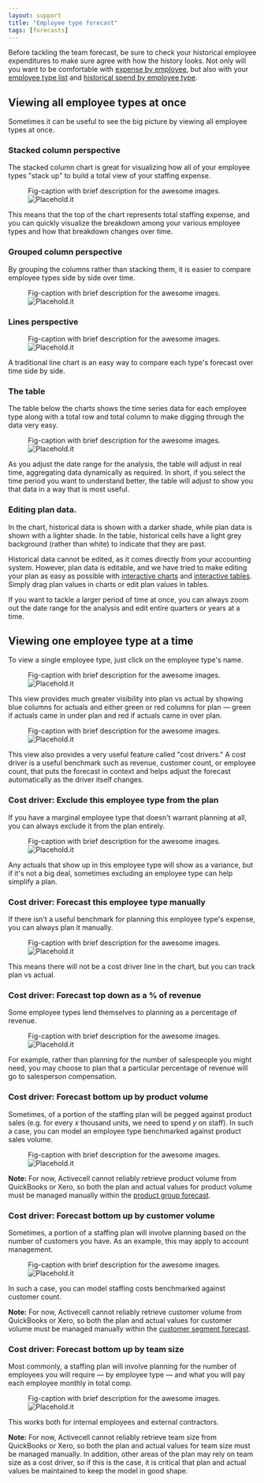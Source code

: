 ```yaml
---
layout: support
title: "Employee type forecast"
tags: [forecasts]
---
```


Before tackling the team forecast, be sure to check your historical employee expenditures to make sure agree with how the history looks. Not only will you want to be comfortable with [expense by employee](), but also with your [employee type list]() and [historical spend by employee type]().

## Viewing all employee types at once

Sometimes it can be useful to see the big picture by viewing all employee types at once.

### Stacked column perspective

The stacked column chart is great for visualizing how all of your employee types "stack up" to build a total view of your staffing expense.

<figure>
  <figcaption>Fig-caption with brief description for the awesome images.</figcaption>
  <img src=" http://placehold.it/800x600" alt="Placehold.it" class="img-responsive">
</figure>

This means that the top of the chart represents total staffing expense, and you can quickly visualize the breakdown among your various employee types and how that breakdown changes over time.

### Grouped column perspective

By grouping the columns rather than stacking them, it is easier to compare employee types side by side over time.

<figure>
  <figcaption>Fig-caption with brief description for the awesome images.</figcaption>
  <img src=" http://placehold.it/800x600" alt="Placehold.it" class="img-responsive">
</figure>

### Lines perspective

<figure>
  <figcaption>Fig-caption with brief description for the awesome images.</figcaption>
  <img src=" http://placehold.it/800x600" alt="Placehold.it" class="img-responsive">
</figure>

A traditional line chart is an easy way to compare each type's forecast over time side by side.

### The table

The table below the charts shows the time series data for each employee type along with a total row and total column to make digging through the data very easy.

<figure>
  <figcaption>Fig-caption with brief description for the awesome images.</figcaption>
  <img src=" http://placehold.it/800x600" alt="Placehold.it" class="img-responsive">
</figure>

As you adjust the date range for the analysis, the table will adjust in real time, aggregating data dynamically as required. In short, if you select the time period you want to understand better, the table will adjust to show you that data in a way that is most useful.

### Editing plan data.

In the chart, historical data is shown with a darker shade, while plan data is shown with a lighter shade. In the table, historical cells have a light grey background (rather than white) to indicate that they are past.

Historical data cannot be edited, as it comes directly from your accounting system. However, plan data is editable, and we have tried to make editing your plan as easy as possible with [interactive charts]() and [interactive tables](). Simply drag plan values in charts or edit plan values in tables.

If you want to tackle a larger period of time at once, you can always zoom out the date range for the analysis and edit entire quarters or years at a time.

## Viewing one employee type at a time

To view a single employee type, just click on the employee type's name.

<figure>
  <figcaption>Fig-caption with brief description for the awesome images.</figcaption>
  <img src=" http://placehold.it/800x600" alt="Placehold.it" class="img-responsive">
</figure>

This view provides much greater visibility into plan vs actual by showing blue columns for actuals and either green or red columns for plan — green if actuals came in under plan and red if actuals came in over plan.

<figure>
  <figcaption>Fig-caption with brief description for the awesome images.</figcaption>
  <img src=" http://placehold.it/800x600" alt="Placehold.it" class="img-responsive">
</figure>

This view also provides a very useful feature called "cost drivers." A cost driver is a useful benchmark such as revenue, customer count, or employee count, that puts the forecast in context and helps adjust the forecast automatically as the driver itself changes.

### Cost driver: Exclude this employee type from the plan

If you have a marginal employee type that doesn't warrant planning at all, you can always exclude it from the plan entirely.

<figure>
  <figcaption>Fig-caption with brief description for the awesome images.</figcaption>
  <img src=" http://placehold.it/800x600" alt="Placehold.it" class="img-responsive">
</figure>

Any actuals that show up in this employee type will show as a variance, but if it's not a big deal, sometimes excluding an employee type can help simplify a plan.

### Cost driver: Forecast this employee type manually

If there isn't a useful benchmark for planning this employee type's expense, you can always plan it manually.

<figure>
  <figcaption>Fig-caption with brief description for the awesome images.</figcaption>
  <img src=" http://placehold.it/800x600" alt="Placehold.it" class="img-responsive">
</figure>

This means there will not be a cost driver line in the chart, but you can track plan vs actual.

### Cost driver: Forecast top down as a % of revenue

Some employee types lend themselves to planning as a percentage of revenue.

<figure>
  <figcaption>Fig-caption with brief description for the awesome images.</figcaption>
  <img src=" http://placehold.it/800x600" alt="Placehold.it" class="img-responsive">
</figure>

For example, rather than planning for the number of salespeople you might need, you may choose to plan that a particular percentage of revenue will go to salesperson compensation.

### Cost driver: Forecast bottom up by product volume

Sometimes, of a portion of the staffing plan will be pegged against product sales (e.g. for every _x_ thousand units, we need to spend _y_ on staff). In such a case, you can model an employee type benchmarked against product sales volume.

<figure>
  <figcaption>Fig-caption with brief description for the awesome images.</figcaption>
  <img src=" http://placehold.it/800x600" alt="Placehold.it" class="img-responsive">
</figure>

**Note:** For now, Activecell cannot reliably retrieve product volume from QuickBooks or Xero, so both the plan and actual values for product volume must be managed manually within the [product group forecast]().


### Cost driver: Forecast bottom up by customer volume

Sometimes, a portion of a staffing plan will involve planning based on the number of customers you have. As an example, this may apply to account management.

<figure>
  <figcaption>Fig-caption with brief description for the awesome images.</figcaption>
  <img src=" http://placehold.it/800x600" alt="Placehold.it" class="img-responsive">
</figure>

In such a case, you can model staffing costs benchmarked against customer count.

**Note:** For now, Activecell cannot reliably retrieve customer volume from QuickBooks or Xero, so both the plan and actual values for customer volume must be managed manually within the [customer segment forecast]().

### Cost driver: Forecast bottom up by team size

Most commonly, a staffing plan will involve planning for the number of employees you will require — by employee type — and what you will pay each employee monthly in total comp.

<figure>
  <figcaption>Fig-caption with brief description for the awesome images.</figcaption>
  <img src=" http://placehold.it/800x600" alt="Placehold.it" class="img-responsive">
</figure>

This works both for internal employees and external contractors.

**Note:** For now, Activecell cannot reliably retrieve team size from QuickBooks or Xero, so both the plan and actual values for team size must be managed manually. In addition, other areas of the plan may rely on team size as a cost driver, so if this is the case, it is critical that plan and actual values be maintained to keep the model in good shape.